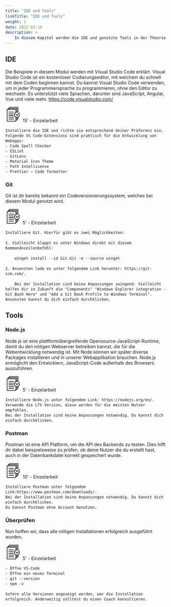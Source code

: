 ```yaml
---
title: "IDE und Tools"
linkTitle: "IDE und Tools"
weight: 1
date: 2022-02-16
description: >
    In diesem Kapitel werden die IDE und genutzte Tools in der Theorie beschrieben, Anleitungen platziert oder auch vereinzelte Aufgaben gestellt.
---
```


## IDE
Die Beispiele in diesem Modul werden mit Visual Studio Code erklärt. Visual Studio Code ist ein kostenloser Codierungseditor, mit welchem du schnell mit dem Coden beginnen kannst. Du kannst Visual Studio Code verwenden, um in jeder Programmiersprache zu programmieren, ohne den Editor zu wechseln. Es unterstützt viele Sprachen, darunter sind JavaScript, Angular, Vue und viele mehr.
https://code.visualstudio.com/

![task1](/images/task.png) 15' - Einzelarbeit

    Installiere die IDE und richte sie entsprechend deiner Präferenz ein.
    Folgende VS Code-Extensions sind praktisch für die Entwicklung von Webapps:
    - Code Spell Checker
    - ESLint
    - GitLens
    - Material Icon Theme
    - Path Intellisense
    - Prettier – Code formatter

### Git
Git ist dir bereits bekannt ein Codeversionierungssystem, welches bei diesem Modul genutzt wird.

![task2](/images/task.png) 5' - Einzelarbeit
    
    Installiere Git. Hierfür gibt es zwei Möglichkeiten:
    
    1. Vielleicht klappt es unter Windows direkt mit diesem Kommandozeilenbefehl:
        
        winget install --id Git.Git -e --source winget

    2. Ansonsten lade es unter folgendem Link herunter: https://git-scm.com/.
    
        Bei der Installation sind keine Anpassungen zwingend. Vielleicht helfen dir in Zukunft die "Components" "Windows Explorer integration - Git Bash Here" und "Add a Git Bash Profile to Windows Terminal". Ansonsten kannst du dich einfach durchklicken.


## Tools
### Node.js
Node.js ist eine plattformübergreifende Opensource-JavaScript-Runtime, damit du den nötigen Webserver betreiben kannst, die für die Webentwicklung notwendig ist.
Mit Node können wir später diverse Packages installieren und in unserer Webapplikation brauchen.
Node.js ermöglicht den Entwicklern, JavaScript-Code außerhalb des Browsers auszuführen.

![task3](/images/task.png) 5' - Einzelarbeit
    
    Installiere Node.js unter folgendem Link: https://nodejs.org/en/. Verwende die LTS Version, diese werden für die meisten Nutzer empfohlen.
    Bei der Installation sind keine Anpassungen notwendig. Du kannst dich einfach durchklicken. 

### Postman
Postman ist eine API Platform, um die API des Backends zu testen. Dies hilft dir dabei beispielsweise zu prüfen, ob deine Nutzer die du erstellt hast, auch in der Datenbankdatei korrekt gespeichert wurde.

![task4](/images/task.png) 10' - Einzelarbeit
    
    Installiere Postman unter folgendem Link:https://www.postman.com/downloads/.
    Bei der Installation sind keine Anpassungen notwendig. Du kannst dich einfach durchklicken.
    Du kannst Postman ohne Account benutzen.

### Überprüfen
Nun hoffen wir, dass alle nötigen Installationen erfolgreich ausgeführt wurden.

![task5](/images/task.png) 5' - Einzelarbeit
    
    - Öffne VS-Code
    - Öffne ein neues Terminal
    - git --version
    - npm -v

    Sofern alle Versionen angezeigt werden, war die Installation erfolgreich. Anderweitig solltest du einen Coach konsultieren.